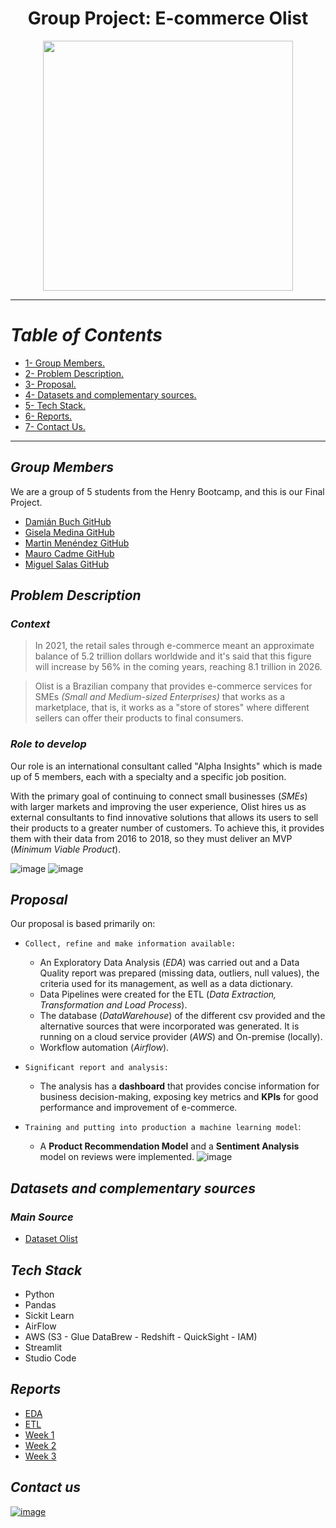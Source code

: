 #  <h1 align=center> **Group Project: E-commerce Olist** </h1>

<p align="center">

<img src= "https://github.com/mecadme/PF_E-commerce-Olist/blob/main/Images/olist%20principal.png?raw=true" height=400>
</p> 

<hr> 

# *Table of Contents* 
+ [1- Group Members.](#group-members)
+ [2- Problem Description.](#problem-description)
+ [3- Proposal.](#proposal)
+ [4- Datasets and complementary sources.](#datasets-and-complementary-sources)
+ [5- Tech Stack.](#tech-stack)
+ [6- Reports.](#reports)
+ [7- Contact Us.](#contact-us)


<hr>  

## *Group Members*

We are a group of 5 students from the Henry Bootcamp, and this is our Final Project.
- [Damián Buch GitHub](https://github.com/Damiano7)
- [Gisela Medina GitHub](https://github.com/GMDP)
- [Martin Menéndez GitHub](https://github.com/bigdatamartin)
- [Mauro Cadme GitHub](https://github.com/mecadme)
- [Miguel Salas GitHub](https://github.com/Emblask39)

## *Problem Description*  

### *Context*

>In 2021, the retail sales through e-commerce meant an approximate balance of 5.2 trillion dollars worldwide and it's said that this figure will increase by 56% in the coming years, reaching 8.1 trillion in 2026.

>Olist is a Brazilian company that provides e-commerce services for SMEs <i>(Small and Medium-sized Enterprises)</i> that works as a marketplace, that is, it works as a "store of stores" where different sellers can offer their products to final consumers.

### *Role to develop*

Our role is an international consultant called "Alpha Insights" which is made up of 5 members, each with a specialty and a specific job position.

With the primary goal of continuing to connect small businesses (*SMEs*) with larger markets and improving the user experience, Olist hires us as external consultants to find innovative solutions that allows its users to sell their products to a greater number of customers.
To achieve this, it provides them with their data from 2016 to 2018, so they must deliver an MVP (*Minimum Viable Product*). 

![image](https://user-images.githubusercontent.com/112119779/212659641-0bb5bf24-3e0c-4daf-af85-146d150fbc18.png)
![image](https://user-images.githubusercontent.com/112119779/212659726-bac0895c-6bd2-420e-bf35-f8604591a387.png)

## *Proposal*

Our proposal is based primarily on:

- `Collect, refine and make information available:`
    * An Exploratory Data Analysis (*EDA*) was carried out and a Data Quality report was prepared (missing data, outliers, null values), the criteria used for its management, as well as a data dictionary.
    * Data Pipelines were created for the ETL (*Data Extraction, Transformation and Load Process*).
    - The database (*DataWarehouse*) of the different csv provided and the alternative sources that were incorporated was generated. It is running on a cloud service provider (*AWS*) and On-premise (locally).
    - Workflow automation (*Airflow*).

- `Significant report and analysis:`
    * The analysis has a **dashboard** that provides concise information for business decision-making, exposing key metrics and **KPIs** for good performance and improvement of e-commerce.

- `Training and putting into production a machine learning model`:
    * A **Product Recommendation Model** and a **Sentiment Analysis** model on reviews were implemented.
    ![image](https://user-images.githubusercontent.com/112119779/212782598-85bc7a27-a8b9-41c3-aedf-8b4663081858.png)


## *Datasets and complementary sources*

### *Main Source*
- [Dataset Olist](https://drive.google.com/file/d/1YiZqsF_F4OIdjLCq4sba2XXjPxU7LlgE/view?usp=sharing)

## *Tech Stack*  

- Python
- Pandas
- Sickit Learn
- AirFlow
- AWS (S3 - Glue DataBrew - Redshift - QuickSight - IAM)
- Streamlit
- Studio Code

## *Reports* 
+ [EDA](https://github.com/mecadme/PF_E-commerce-Olist/blob/main/Week%201/EDA.ipynb)
+ [ETL](https://github.com/mecadme/PF_E-commerce-Olist/blob/main/Week%201/ETL.ipynb)
+ [Week 1](https://github.com/mecadme/PF_E-commerce-Olist/tree/main/Week%201/Week%201)
+ [Week 2](https://github.com/mecadme/PF_E-commerce-Olist/tree/main/Week%202/Week%202)
+ [Week 3](https://github.com/mecadme/PF_E-commerce-Olist/tree/main/Week%203)

## *Contact us*
[![image](https://user-images.githubusercontent.com/112119779/212673831-f45bb12f-bc21-4608-9547-fe6f1cb6eb9d.png)](https://alphainsights.000webhostapp.com/)
